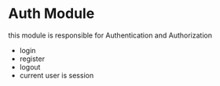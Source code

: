 # Auth Module

this module is responsible for Authentication and Authorization
 - login
 - register
 - logout
 - current user is session